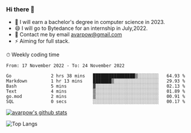 ### Hi there 👋
<!--I have been a GitHub member for [![Years Badge](https://badges.pufler.dev/years/avarpow)](https://badges.pufler.dev)-->
- 🌱 I will earn a bachelor's degree in computer science in 2023.
- 😄 I will go to Bytedance for an internship in July,2022.
- 💬 Contact me by email avarpow@gmail.com
- ⚡ Aiming for full stack.

<!--💻 Coding Activity Logging

[![Commits Badge](https://badges.pufler.dev/commits/weekly/avarpow)](https://badges.pufler.dev)-->

⏱ Weekly coding time
<!--START_SECTION:waka-->

```text
From: 17 November 2022 - To: 24 November 2022

Go               2 hrs 38 mins   ████████████████▒░░░░░░░░   64.93 %
Markdown         1 hr 13 mins    ███████▒░░░░░░░░░░░░░░░░░   29.93 %
Bash             5 mins          ▓░░░░░░░░░░░░░░░░░░░░░░░░   02.13 %
Text             4 mins          ▒░░░░░░░░░░░░░░░░░░░░░░░░   01.89 %
go.mod           2 mins          ▒░░░░░░░░░░░░░░░░░░░░░░░░   00.91 %
SQL              0 secs          ░░░░░░░░░░░░░░░░░░░░░░░░░   00.17 %
```

<!--END_SECTION:waka-->

[![avarpow's github stats](https://github-readme-stats.vercel.app/api?username=avarpow&count_private=true&show_icons=true&hide=issues&hide_border=true)](https://github.com/anuraghazra/github-readme-stats)

![Top Langs](https://github-readme-stats.vercel.app/api/top-langs/?username=avarpow&layout=compact&hide_border=true) 
<!--[![avarpow's wakatime stats](https://github-readme-stats.vercel.app/api/wakatime?username=avarpow)](https://github.com/anuraghazra/github-readme-stats)-->
